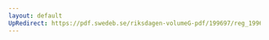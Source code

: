 ```yaml
---
layout: default
UpRedirect: https://pdf.swedeb.se/riksdagen-volumeG-pdf/199697/reg_199697/reg_199697_0273.pdf
---
```

